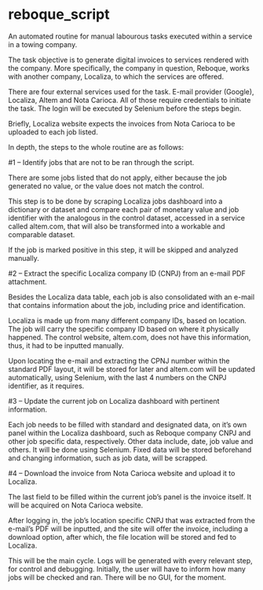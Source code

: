 # reboque_script
An automated routine for manual labourous tasks executed within a service in a towing company.

The task objective is to generate digital invoices to services rendered with the company. More specifically, the company in question, Reboque, works with another company, Localiza, to which the services are offered.

There are four external services used for the task. E-mail provider (Google), Localiza, Altem and Nota Carioca. All of those require credentials to initiate the task. The login will be executed by Selenium before the steps begin.

Briefly, Localiza website expects the invoices from Nota Carioca to be uploaded to each job listed.

In depth, the steps to the whole routine are as follows:

#1 – Identify jobs that are not to be ran through the script.

There are some jobs listed that do not apply, either because the job generated no value, or the value does not match the control.

This step is to be done by scraping Localiza jobs dashboard into a dictionary or dataset and compare each pair of monetary value and job identifier with the analogous 	in the control dataset, accessed in a service called altem.com, that will also be transformed into a workable and comparable dataset.

If the job is marked positive in this step, it will be skipped and analyzed manually.

#2 – Extract the specific Localiza company ID (CNPJ) from an e-mail PDF attachment.

Besides the Localiza data table, each job is also consolidated with an e-mail that contains information about the job, including price and identification.

Localiza is made up from many different company IDs, based on location. The job will carry the specific company ID based on where it physically happened. The control website, altem.com, does not have this information, thus, it had to be inputted manually. 

Upon locating the e-mail and extracting the CPNJ number within the standard PDF layout, it will be stored for later and altem.com will be updated automatically, using Selenium, with the last 4 numbers on the CNPJ identifier, as it requires.

#3 – Update the current job on Localiza dashboard with pertinent information.

Each job needs to be filled with standard and designated data, on it’s own panel within the Localiza dashboard, such as Reboque company CNPJ and other job specific data, respectively. Other data include, date, job value and others. It will be done using Selenium. Fixed data will be stored beforehand and changing information, such as job data, will be scrapped.

#4 – Download the invoice from Nota Carioca website and upload it to Localiza.

The last field to be filled within the current job’s panel is the invoice itself. It will be acquired on Nota Carioca website. 

After logging in, the job’s location specific CNPJ that was extracted from the e-mail’s PDF will be inputted, and the site will offer the invoice, including a download option, after which, the file location will be stored and fed to Localiza.

This will be the main cycle. Logs will be generated with every relevant step, for control and debugging. Initially, the user will have to inform how many jobs will be checked and ran. There will be no GUI, for the moment.
